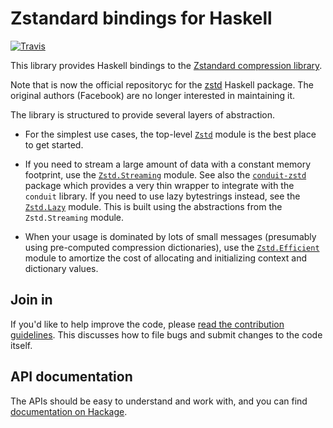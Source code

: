 # Zstandard bindings for Haskell

[![Travis](https://api.travis-ci.com/luispedro/hs-zstd.png)](https://travis-ci.com/luispedro/hs-zstd)

This library provides Haskell bindings to the
[Zstandard compression library](http://facebook.github.io/zstd/).

Note that is now the official repositoryc for the
[zstd](https://hackage.haskell.org/package/zstd) Haskell package. The original
authors (Facebook) are no longer interested in maintaining it.

The library is structured to provide several layers of abstraction.

* For the simplest use cases, the top-level
  [`Zstd`](http://hackage.haskell.org/package/zstd/docs/Codec-Compression-Zstd.html)
  module is the best place to get started.

* If you need to stream a large amount of data with a constant memory
  footprint, use the
  [`Zstd.Streaming`](http://hackage.haskell.org/package/zstd/docs/Codec-Compression-Zstd-Streaming.html)
  module. See also the
  [`conduit-zstd`](https://hackage.haskell.org/package/conduit-zstd) package
  which provides a very thin wrapper to integrate with the `conduit` library.
  If you need to use lazy bytestrings instead, see the
  [`Zstd.Lazy`](http://hackage.haskell.org/package/zstd/docs/Codec-Compression-Zstd-Lazy.html)
  module. This is built using the abstractions from the `Zstd.Streaming`
  module.

* When your usage is dominated by lots of small messages (presumably
  using pre-computed compression dictionaries), use the
  [`Zstd.Efficient`](http://hackage.haskell.org/package/zstd/docs/Codec-Compression-Zstd-Efficient.html)
  module to amortize the cost of allocating and initializing context
  and dictionary values.

## Join in

If you'd like to help improve the code, please
[read the contribution guidelines](CONTRIBUTING.md).  This discusses
how to file bugs and submit changes to the code itself.

## API documentation

The APIs should be easy to understand and work with, and you can find
[documentation on Hackage](http://hackage.haskell.org/package/zstd).
